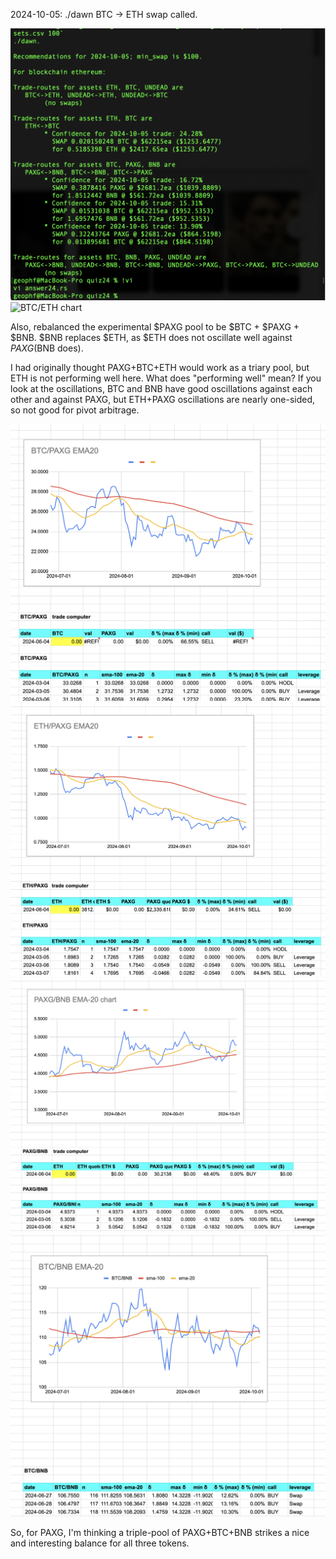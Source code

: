 2024-10-05: ./dawn BTC -> ETH swap called. 

![./dawn recommendation](imgs/01-dawn-rec.png)
![BTC/ETH chart](imgs/03-btc-eth.png)

Also, rebalanced the experimental $PAXG pool to be $BTC + $PAXG + $BNB. $BNB replaces $ETH, as $ETH does not oscillate well against $PAXG ($BNB does). 

I had originally thought PAXG+BTC+ETH would work as a triary pool, but ETH is not performing well here. What does "performing well" mean? If you look at the oscillations, BTC and BNB have good oscillations against each other and against PAXG, but ETH+PAXG oscillations are nearly one-sided, so not good for pivot arbitrage.

![BTC/PAXG](imgs/02a-btc-paxg.png)
![ETH/PAXG](imgs/02b-eth-paxg.png)
![PAXG/BNB](imgs/02c-paxg-bnb.png)
![BTC/BNB](imgs/02d-btc-bnb.png)

So, for PAXG, I'm thinking a triple-pool of PAXG+BTC+BNB strikes a nice and interesting balance for all three tokens.
